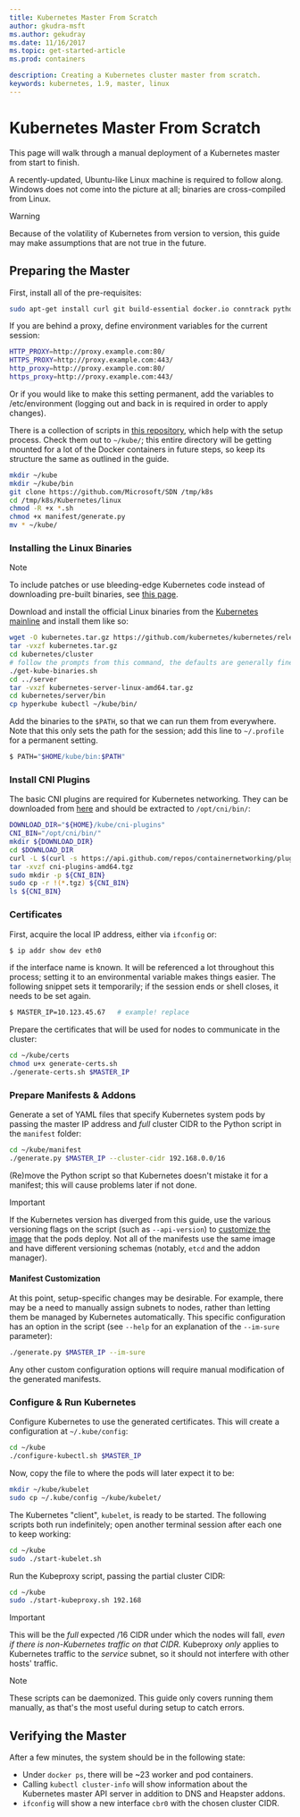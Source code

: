 ```yaml
---
title: Kubernetes Master From Scratch
author: gkudra-msft
ms.author: gekudray
ms.date: 11/16/2017
ms.topic: get-started-article
ms.prod: containers

description: Creating a Kubernetes cluster master from scratch.
keywords: kubernetes, 1.9, master, linux
---
```


# Kubernetes Master  From Scratch #
This page will walk through a manual deployment of a Kubernetes master from start to finish.

A recently-updated, Ubuntu-like Linux machine is required to follow along. Windows does not come into the picture at all; binaries are cross-compiled from Linux.


> [!Warning]  
> Because of the volatility of Kubernetes from version to version, this guide may make assumptions that are not true in the future.


## Preparing the Master ##
First, install all of the pre-requisites:

```bash
sudo apt-get install curl git build-essential docker.io conntrack python2.7
```

If you are behind a proxy, define environment variables for the current session:
```bash
HTTP_PROXY=http://proxy.example.com:80/
HTTPS_PROXY=http://proxy.example.com:443/
http_proxy=http://proxy.example.com:80/
https_proxy=http://proxy.example.com:443/
```
Or if you would like to make this setting permanent, add the variables to /etc/environment (logging out and back in is required in order to apply changes).

There is a collection of scripts in [this repository](https://github.com/Microsoft/SDN/tree/master/Kubernetes/linux), which help with the setup process. Check them out to `~/kube/`; this entire directory will be getting mounted for a lot of the Docker containers in future steps, so keep its structure the same as outlined in the guide.

```bash
mkdir ~/kube
mkdir ~/kube/bin
git clone https://github.com/Microsoft/SDN /tmp/k8s 
cd /tmp/k8s/Kubernetes/linux
chmod -R +x *.sh
chmod +x manifest/generate.py
mv * ~/kube/
```


### Installing the Linux Binaries ###

> [!Note]  
> To include patches or use bleeding-edge Kubernetes code instead of downloading pre-built binaries, see [this page](./compiling-kubernetes-binaries.md).

Download and install the official Linux binaries from the [Kubernetes mainline](https://github.com/kubernetes/kubernetes/releases/tag/v1.9.1) and install them like so:

```bash
wget -O kubernetes.tar.gz https://github.com/kubernetes/kubernetes/releases/download/v1.9.1/kubernetes.tar.gz
tar -vxzf kubernetes.tar.gz 
cd kubernetes/cluster 
# follow the prompts from this command, the defaults are generally fine:
./get-kube-binaries.sh
cd ../server
tar -vxzf kubernetes-server-linux-amd64.tar.gz 
cd kubernetes/server/bin
cp hyperkube kubectl ~/kube/bin/
```

Add the binaries to the `$PATH`, so that we can run them from everywhere. Note that this only sets the path for the session; add this line to `~/.profile` for a permanent setting.

```bash
$ PATH="$HOME/kube/bin:$PATH"
```

### Install CNI Plugins ###
The basic CNI plugins are required for Kubernetes networking. They can be downloaded from [here](https://github.com/containernetworking/plugins/releases) and should be extracted to `/opt/cni/bin/`:

```bash
DOWNLOAD_DIR="${HOME}/kube/cni-plugins"
CNI_BIN="/opt/cni/bin/"
mkdir ${DOWNLOAD_DIR}
cd $DOWNLOAD_DIR
curl -L $(curl -s https://api.github.com/repos/containernetworking/plugins/releases/latest | grep browser_download_url | grep 'amd64.*tgz' | head -n 1 | cut -d '"' -f 4) -o cni-plugins-amd64.tgz
tar -xvzf cni-plugins-amd64.tgz
sudo mkdir -p ${CNI_BIN}
sudo cp -r !(*.tgz) ${CNI_BIN}
ls ${CNI_BIN}
```


### Certificates ###
First, acquire the local IP address, either via `ifconfig` or:

```bash
$ ip addr show dev eth0
```

if the interface name is known. It will be referenced a lot throughout this process; setting it to an environmental variable makes things easier. The following snippet sets it temporarily; if the session ends or shell closes, it needs to be set again.

```bash
$ MASTER_IP=10.123.45.67   # example! replace
```

Prepare the certificates that will be used for nodes to communicate in the cluster:

```bash
cd ~/kube/certs
chmod u+x generate-certs.sh
./generate-certs.sh $MASTER_IP
```

### Prepare Manifests & Addons ###
Generate a set of YAML files that specify Kubernetes system pods by passing the master IP address and *full* cluster CIDR to the Python script in the `manifest` folder:

```bash
cd ~/kube/manifest
./generate.py $MASTER_IP --cluster-cidr 192.168.0.0/16
```

(Re)move the Python script so that Kubernetes doesn't mistake it for a manifest; this will cause problems later if not done.

> [!Important]  
> If the Kubernetes version has diverged from this guide, use the various versioning flags on the script (such as `--api-version`) to [customize the image](https://console.cloud.google.com/gcr/images/google-containers/GLOBAL/hyperkube-amd64) that the pods deploy. Not all of the manifests use the same image and have different versioning schemas (notably, `etcd` and the addon manager).


#### Manifest Customization ####
At this point, setup-specific changes may be desirable. For example, there may be a need to manually assign subnets to nodes, rather than letting them be managed by Kubernetes automatically. This specific configuration has an option in the script (see `--help` for an explanation of the `--im-sure` parameter):

```bash
./generate.py $MASTER_IP --im-sure
```

Any other custom configuration options will require manual modification of the generated manifests.


### Configure & Run Kubernetes ###
Configure Kubernetes to use the generated certificates. This will create a configuration at `~/.kube/config`:

```bash
cd ~/kube
./configure-kubectl.sh $MASTER_IP
```

Now, copy the file to where the pods will later expect it to be:

```bash
mkdir ~/kube/kubelet
sudo cp ~/.kube/config ~/kube/kubelet/
```

The Kubernetes "client", `kubelet`, is ready to be started. The following scripts both run indefinitely; open another terminal session after each one to keep working:

```bash
cd ~/kube
sudo ./start-kubelet.sh
```

Run the Kubeproxy script, passing the partial cluster CIDR:

```bash
cd ~/kube
sudo ./start-kubeproxy.sh 192.168
```


> [!Important]  
> This will be the *full* expected /16 CIDR under which the nodes will fall, *even if there is non-Kubernetes traffic on that CIDR.* Kubeproxy *only* applies to Kubernetes traffic to the *service* subnet, so it should not interfere with other hosts' traffic.

> [!Note]  
> These scripts can be daemonized. This guide only covers running them manually, as that's the most useful during setup to catch errors.


## Verifying the Master ##
After a few minutes, the system should be in the following state:

  - Under `docker ps`, there will be ~23 worker and pod containers.
  - Calling `kubectl cluster-info` will show information about the Kubernetes master API server in addition to DNS and Heapster addons.
  - `ifconfig` will show a new interface `cbr0` with the chosen cluster CIDR.

